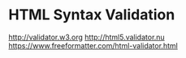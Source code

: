 # HTML Syntax Validation
http://validator.w3.org
http://html5.validator.nu
https://www.freeformatter.com/html-validator.html
